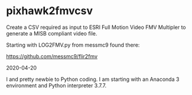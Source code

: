 # pixhawk2fmvcsv
Create a CSV required as input to ESRI Full Motion Video FMV Multipler to generate a MISB compliant video file.

Starting with LOG2FMV.py from messmc9 found there:

  https://github.com/messmc9/flir2fmv

2020-04-20

I and pretty newbie to Python coding. I am starting with an Anaconda 3 environment and Python interpreter 3.7.7.
